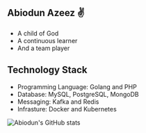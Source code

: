 ## Abiodun Azeez ✌️

- A child of God
- A continuous learner
- And a team player

## Technology Stack

- Programming Language: Golang and PHP
- Database: MySQL, PostgreSQL, MongoDB
- Messaging: Kafka and Redis
- Infrasture: Docker and Kubernetes

![Abiodun's GitHub stats](https://github-readme-stats.vercel.app/api?username=iamhabbeboy&count_private=true)
